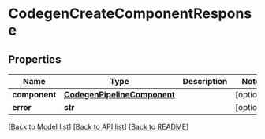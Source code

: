# CodegenCreateComponentResponse

## Properties
Name | Type | Description | Notes
------------ | ------------- | ------------- | -------------
**component** | [**CodegenPipelineComponent**](CodegenPipelineComponent.md) |  | [optional] 
**error** | **str** |  | [optional] 

[[Back to Model list]](../README.md#documentation-for-models) [[Back to API list]](../README.md#documentation-for-api-endpoints) [[Back to README]](../README.md)


